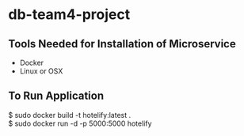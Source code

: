 # db-team4-project
## Tools Needed for Installation of Microservice
- Docker
- Linux or OSX

## To Run Application
$ sudo docker build -t hotelify:latest . <br>
$ sudo docker run -d -p 5000:5000 hotelify